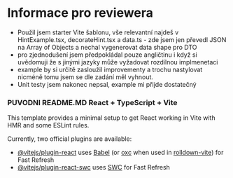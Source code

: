 # Informace pro reviewera
- Použil jsem starter Vite šablonu, vše relevantní najdeš v HintExample.tsx, decorateHint.tsx a data.ts - zde jsem jen převedl JSON na Array of Objects a nechal vygenerovat data shape pro DTO
- pro zjednodušení jsem předpokládal pouze angličtinu i když si uvědomuji že s jinými jazyky může vyžadovat rozdílnou implmenetaci
- example by si určitě zasloužil improvementy a trochu nastylovat nicméně tomu jsem se dle zadání měl vyhnout. 
- Unit testy jsem nakonec nepsal, example mi přijde dostatečný


### PUVODNI README.MD React + TypeScript + Vite

This template provides a minimal setup to get React working in Vite with HMR and some ESLint rules.

Currently, two official plugins are available:

- [@vitejs/plugin-react](https://github.com/vitejs/vite-plugin-react/blob/main/packages/plugin-react) uses [Babel](https://babeljs.io/) (or [oxc](https://oxc.rs) when used in [rolldown-vite](https://vite.dev/guide/rolldown)) for Fast Refresh
- [@vitejs/plugin-react-swc](https://github.com/vitejs/vite-plugin-react/blob/main/packages/plugin-react-swc) uses [SWC](https://swc.rs/) for Fast Refresh

